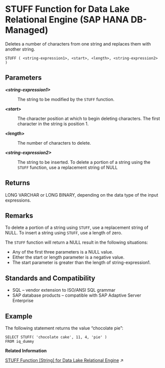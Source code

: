 <!-- loio61e8de5f839d426fb531c723d03acddb -->

# STUFF Function for Data Lake Relational Engine \(SAP HANA DB-Managed\)

Deletes a number of characters from one string and replaces them with another string.



```
STUFF ( <string-expression1>, <start>, <length>, <string-expression2> )
```



<a name="loio61e8de5f839d426fb531c723d03acddb__section_dfk_xr5_vrb"/>

## Parameters


<dl>
<dt><b>

*<string-expression1\>*

</b></dt>
<dd>

The string to be modified by the `STUFF` function.



</dd><dt><b>

*<start\>*

</b></dt>
<dd>

The character position at which to begin deleting characters. The first character in the string is position 1.



</dd><dt><b>

*<length\>*

</b></dt>
<dd>

The number of characters to delete.



</dd><dt><b>

*<string-expression2\>*

</b></dt>
<dd>

The string to be inserted. To delete a portion of a string using the `STUFF` function, use a replacement string of NULL



</dd>
</dl>



<a name="loio61e8de5f839d426fb531c723d03acddb__section_uw1_yr5_vrb"/>

## Returns

LONG VARCHAR or LONG BINARY, depending on the data type of the input expressions.



<a name="loio61e8de5f839d426fb531c723d03acddb__section_sgl_yr5_vrb"/>

## Remarks

To delete a portion of a string using `STUFF`, use a replacement string of NULL. To insert a string using `STUFF`, use a length of zero.

The `STUFF` function will return a NULL result in the following situations:

-   Any of the first three parameters is a NULL value.
-   Either the start or length parameter is a negative value.
-   The start parameter is greater than the length of string-expression1.



<a name="loio61e8de5f839d426fb531c723d03acddb__section_lvy_yr5_vrb"/>

## Standards and Compatibility

-   SQL – vendor extension to ISO/ANSI SQL grammar
-   SAP database products – compatible with SAP Adaptive Server Enterprise



<a name="loio61e8de5f839d426fb531c723d03acddb__section_lrn_zr5_vrb"/>

## Example

The following statement returns the value “chocolate pie”:

```
SELECT STUFF( 'chocolate cake', 11, 4, 'pie' )
FROM iq_dummy
```

**Related Information**  


[STUFF Function [String] for Data Lake Relational Engine](https://help.sap.com/viewer/19b3964099384f178ad08f2d348232a9/2023_1_QRC/en-US/a58705b984f21015b314be7887f1392a.html "Deletes a number of characters from one string and replaces them with another string.") :arrow_upper_right:

